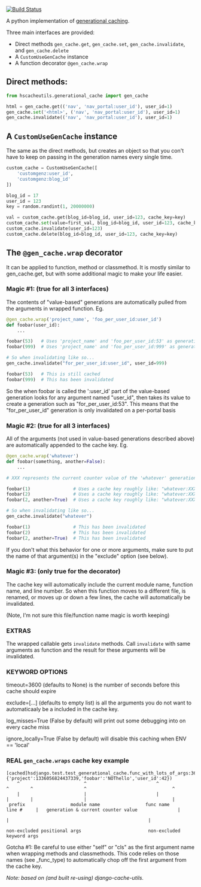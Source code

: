 [![Build Status](https://travis-ci.org/HubSpot/hscacheutils.png?branch=master)](https://travis-ci.org/HubSpot/hscacheutils)

A python implementation of [generational caching](http://www.regexprn.com/2011/06/web-application-caching-strategies_05.html).

Three main interfaces are provided:

 - Direct methods `gen_cache.get`, `gen_cache.set`, `gen_cache.invalidate`, and `gen_cache.delete`
 - A `CustomUseGenCache` instance
 - A function decorator `@gen_cache.wrap`


## Direct methods:

```python
from hscacheutils.generational_cache import gen_cache

html = gen_cache.get(('nav', 'nav_portal:user_id'), user_id=1)
gen_cache.set('<html>', ('nav', 'nav_portal:user_id'), user_id=1)
gen_cache.invalidate(('nav', 'nav_portal:user_id'), user_id=1)
```

## A `CustomUseGenCache` instance

The same as the direct methods, but creates an object so that you con't have to keep on passing in the generation names every single time.

```python
custom_cache = CustomUseGenCache([
    'customgenz:user_id',
    'customgenz:blog_id'
])

blog_id = 17
user_id = 123
key = random.randint(1, 20000000)

val = custom_cache.get(blog_id=blog_id, user_id=123, cache_key=key)
custom_cache.set(value=first_val, blog_id=blog_id, user_id=123, cache_key=key)
custom_cache.invalidate(user_id=123)
custom_cache.delete(blog_id=blog_id, user_id=123, cache_key=key)
```


## The `@gen_cache.wrap` decorator

It can be applied to function, method or classmethod. It is mostly similar to gen_cache.get, but with some additional magic to make your life easier.


### Magic #1: (true for all 3 interfaces)

The contents of "value-based" generations are automatically pulled from the arguments in wrapped function. Eg.

```python
@gen_cache.wrap('project_name', 'foo_per_user_id:user_id')
def foobar(user_id):
    ...

foobar(53)   # Uses 'project_name' and 'foo_per_user_id:53' as generations
foobar(999)  # Uses 'project_name' and 'foo_per_user_id:999' as generations

# So when invalidating like so...
gen_cache.invalidate("for_per_user_id:user_id", user_id=999)

foobar(53)   # This is still cached
foobar(999)  # This has been invalidated
```

So the when foobar is called the ':user_id' part of the value-based generation looks for any
argument named "user_id", then takes its value to create a generation such as "for_per_user_id:53".
This means that the "for_per_user_id" generation is only invalidated on a per-portal basis


### Magic #2: (true for all 3 interfaces)

All of the arguments (not used in value-based generations described above) are automatically appended to the cache key. Eg.

```python
@gen_cache.wrap('whatever')
def foobar(something, another=False):
    ...

# XXX represents the current counter value of the 'whatever' generation

foobar(1)                # Uses a cache key roughly like: "whatever:XXX [1]{another=False}"
foobar(2)                # Uses a cache key roughly like: "whatever:XXX [2]{another=False}"
foobar(2, another=True)  # Uses a cache key roughly like: "whatever:XXX [2]{another=True}"

# So when invalidating like so...
gen_cache.invalidate("whatever")

foobar(1)                # This has been invalidated
foobar(2)                # This has been invalidated
foobar(2, another=True)  # This has been invalidated
```

If you don't what this behavior for one or more arguments, make sure to put the name of that
argument(s) in the "exclude" option (see below).


### Magic #3: (only true for the decorator)

The cache key will automatically include the current module name, function name, and
line number. So when this function moves to a different file, is renamed, or moves up or down a
few lines, the cache will automatically be invalidated.

(Note, I'm not sure this file/function name magic is worth keeping)

### EXTRAS

The wrapped callable gets `invalidate` methods. Call `invalidate` with
same arguments as function and the result for these arguments will be
invalidated.

### KEYWORD OPTIONS

timeout=3600 (defaults to None) is the number of seconds before this cache should expire

exclude=[...] (defaults to empty list) is all the arguments you do not want to automaticaaly be
a included in the cache key.

log_misses=True (False by default) will print out some debugging into on every cache miss

ignore_locally=True (False by default) will disable this caching when ENV == 'local'

### REAL `gen_cache.wraps` cache key example

    [cached]hsdjango.test.test_generational_cache.func_with_lots_of_args:369(['one','two']{'project':1336056824437339,'foobar':'NOThello','user_id':42})
        ^                        ^                          ^             ^        ^                   ^                                ^
        |                        |                          |             |        |                   |                                |
     prefix                 module name                 func name       line #     |   generation & current counter value               |
                                                                                   |                                                    |
                                                                       non-excluded positional args                         non-excluded keyword args




Gotcha #1: Be careful to use either "self" or "cls" as the first argument name when wrapping
methods and classmethods. This code relies on those names (see _func_type) to automatically
chop off the first argument from the cache key.



_Note: based on (and built re-using) django-cache-utils._

